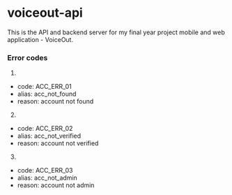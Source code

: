 # voiceout-api
This is the API and backend server for my final year project mobile and web application - VoiceOut.

### Error codes
1.
  - code: ACC_ERR_01
  - alias: acc_not_found
  - reason: account not found
  
2. 
  - code: ACC_ERR_02
  - alias: acc_not_verified
  - reason: account not verified

3.
  - code: ACC_ERR_03
  - alias: acc_not_admin
  - reason: account not admin

